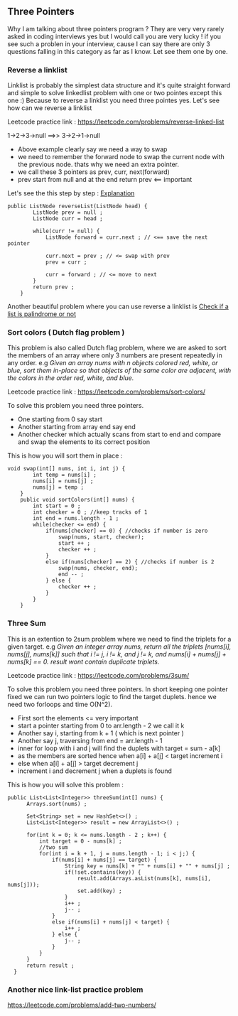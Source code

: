 ## Three Pointers

Why I am talking about three pointers program ? They are very very rarely asked in coding interviews yes
but I would call you are very lucky ! if you see such a problen in your interview, cause I can say there are only 3 questions falling in this category as far as I know.
Let see them one by one.

### Reverse a linklist
Linklist is probably the simplest data structure and it's quite straight forward and simple to solve linkedlist problem with one or two pointes except this one :) 
Because to reverse a linklist you need three pointes yes. Let's see how can we reverse a linklist

Leetcode practice link : https://leetcode.com/problems/reverse-linked-list

1->2->3->null ==>> 3->2->1->null 

* Above example clearly say we need a way to swap
* we need to remember the forward node to swap the current node with the previous node. thats why we need an extra pointer.
* we call these 3 pointers as prev, curr, next(forward)
* prev start from null and at the end return prev <== important

Let's see the this step by step : [Explanation](https://youtu.be/HmZSrU21lrQ)
```
public ListNode reverseList(ListNode head) {
        ListNode prev = null ;
        ListNode curr = head ;

        while(curr != null) {
            ListNode forward = curr.next ; // <== save the next pointer

            curr.next = prev ; // <= swap with prev
            prev = curr ;

            curr = forward ; // <= move to next
        }
        return prev ;
    }
```

Another beautiful problem where you can use reverse a linklist is [Check if a list is palindrome or not](https://leetcode.com/problems/palindrome-linked-list)

### Sort colors ( Dutch flag problem )
This problem is also called Dutch flag problem, where we are asked to sort the members of an array where only 3 numbers are present repeatedly in any order.
e.g _Given an array nums with n objects colored red, white, or blue, sort them in-place so that objects of the same color are adjacent, with the colors in the order red, white, and blue._

Leetcode practice link : https://leetcode.com/problems/sort-colors/

To solve this problem you need three pointers.
* One starting from 0 say start
* Another starting from array end say end
* Another checker which actually scans from start to end and compare and swap the elements to its correct position

This is how you will sort them in place :
```
void swap(int[] nums, int i, int j) {
        int temp = nums[i] ;
        nums[i] = nums[j] ;
        nums[j] = temp ;
    }
    public void sortColors(int[] nums) {
        int start = 0 ;
        int checker = 0 ; //keep tracks of 1
        int end = nums.length - 1 ;
        while(checker <= end) {
            if(nums[checker] == 0) { //checks if number is zero
                swap(nums, start, checker);
                start ++ ;
                checker ++ ;
            }
            else if(nums[checker] == 2) { //checks if number is 2
                swap(nums, checker, end);
                end -- ;
            } else {
                checker ++ ;
            }
        }
    }
```

### Three Sum
This is an extention to 2sum problem where we need to find the triplets for a given target.
e.g _Given an integer array nums, return all the triplets [nums[i], nums[j], nums[k]] such that i != j, i != k, and j != k, and nums[i] + nums[j] + nums[k] == 0.
result wont contain duplicate triplets._

Leetcode practice link : https://leetcode.com/problems/3sum/

To solve this problem you need three pointers.
In short keeping one pointer fixed we can run two pointers logic to find the target duplets. hence we need two forloops and time O(N^2).

* First sort the elements <= very important
* start a pointer starting from 0 to arr.length - 2 we call it k
* Another say i, starting from k + 1 ( which is next pointer )
* Another say j, traversing from end = arr.length - 1
* inner for loop with i and j will find the duplets with target = sum - a[k]
* as the members are sorted hence when a[i] + a[j] < target increment i
* else when a[i] + a[j] > target decrement j
* increment i and decrement j when a duplets is found

This is how you will solve this problem :
```
public List<List<Integer>> threeSum(int[] nums) {
      Arrays.sort(nums) ;

      Set<String> set = new HashSet<>() ;
      List<List<Integer>> result = new ArrayList<>() ;

      for(int k = 0; k <= nums.length - 2 ; k++) {
          int target = 0 - nums[k] ;
          //two sum
          for(int i = k + 1, j = nums.length - 1; i < j;) {
              if(nums[i] + nums[j] == target) {
                  String key = nums[k] + "" + nums[i] + "" + nums[j] ;
                  if(!set.contains(key)) {
                      result.add(Arrays.asList(nums[k], nums[i], nums[j]));
                      set.add(key) ;
                  }
                  i++ ;
                  j-- ;
              }
              else if(nums[i] + nums[j] < target) {
                  i++ ;
              } else {
                  j-- ;
              }
          }
      }
      return result ;
  }
```

### Another nice link-list practice problem
https://leetcode.com/problems/add-two-numbers/
